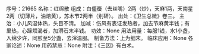 序号：21665
名称：红绵散
组成：白僵蚕（去丝嘴）2两（炒），天麻1两，天南星2两（切薄片，油焙黄），苏木节2两半（别研）。
出处：《卫生总微》卷三。
主治：小儿风湿体热，头目不清。
加减：伤风有表证发热者，加去节麻黄半钱；有里热，心躁烦渴者，加滑石末半钱。
功效：None
用法用量：每服1钱，水1小盏，入绵少许，同煎至5分盏，去滓温服。
制备方法：上为细末。
临床应用：None
各家论述：None
用药禁忌：None
附注：《三因》有白术。
